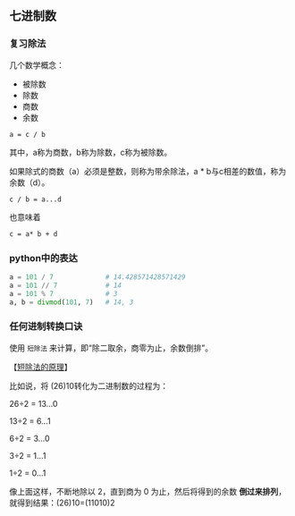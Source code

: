 ## 七进制数

### 复习除法

几个数学概念：

* 被除数
* 除数
* 商数
* 余数

```
a = c / b
```

其中，a称为商数，b称为除数，c称为被除数。

如果除式的商数（a）必须是整数，则称为带余除法，a * b与c相差的数值，称为余数（d）。

```
c / b = a...d
```

也意味着

```
c = a* b + d
```

### python中的表达

```python
a = 101 / 7  			# 14.428571428571429
a = 101 // 7 			# 14
a = 101 % 7  			# 3
a, b = divmod(101, 7)   # 14, 3
```

### 任何进制转换口诀

使用 `短除法` 来计算，即“除二取余，商零为止，余数倒排”。

【[短除法的原理](https://blog.csdn.net/Zhaosiyii/article/details/55823883)】

比如说，将 (26)10转化为二进制数的过程为：

26÷2 = 13…0

13÷2 = 6...1

  6÷2 = 3...0

  3÷2 = 1...1

  1÷2 = 0...1

像上面这样，不断地除以 2，直到商为 0 为止，然后将得到的余数 **倒过来排列**，就得到结果：(26)10=(11010)2